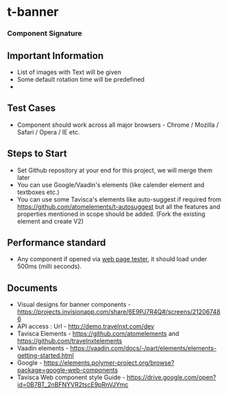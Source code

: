 # t-banner

### Component Signature


## Important Information

- List of images with Text will be given
- Some default rotation time will be predefined
- 


## Test Cases
- Component should work across all major browsers - Chrome / Mozilla / Safari / Opera / IE etc.

## Steps to Start
- Set Github repository at your end for this project, we will merge them later
- You can use Google/Vaadin's elements (like calender element and textboxes etc.)
- You can use some Tavisca's elements like auto-suggest if required from https://github.com/atomelements/t-autosuggest but all the features and properties mentioned in scope should be added. (Fork the existing element and create V2)

## Performance standard
- Any component if opened via [web page tester](https://www.webpagetest.org/), it should load under 500ms (milli seconds).

## Documents
- Visual designs for banner components - https://projects.invisionapp.com/share/6E9PJ7R4Q#/screens/212067486
- API access : Url - http://demo.travelnxt.com/dev
- Tavisca Elements - https://github.com/atomelements and https://github.com/travelnxtelements
- Vaadin elements - https://vaadin.com/docs/-/part/elements/elements-getting-started.html
- Google - https://elements.polymer-project.org/browse?package=google-web-components
- Tavisca Web component style Guide - https://drive.google.com/open?id=0B7BT_2nBFNYVR2tscE9pRnVJYmc
